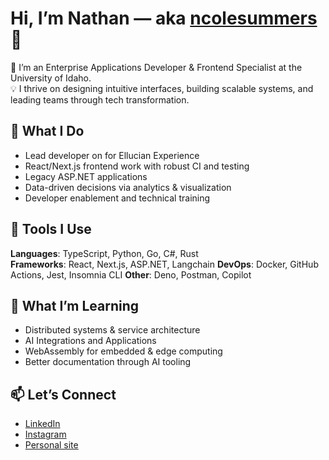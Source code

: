 # Hi, I’m Nathan — aka [ncolesummers](https://ncolesummers.com) 👋

🚀 I’m an Enterprise Applications Developer & Frontend Specialist at the University of Idaho.  
💡 I thrive on designing intuitive interfaces, building scalable systems, and leading teams through tech transformation.

## 🧠 What I Do
- Lead developer on for Ellucian Experience
- React/Next.js frontend work with robust CI and testing
- Legacy ASP.NET applications
- Data-driven decisions via analytics & visualization
- Developer enablement and technical training

## 🧪 Tools I Use
**Languages**: TypeScript, Python, Go, C#, Rust  
**Frameworks**: React, Next.js, ASP.NET, Langchain
**DevOps**: Docker, GitHub Actions, Jest, Insomnia CLI
**Other**: Deno, Postman, Copilot

## 🌱 What I’m Learning
- Distributed systems & service architecture
- AI Integrations and Applications
- WebAssembly for embedded & edge computing
- Better documentation through AI tooling

## 📫 Let’s Connect
- [LinkedIn](https://linkedin.com/in/n-cole-summers/)
- [Instagram](https://instagram.com/ncolesummers/)
- [Personal site](https://ncolesummers.com)
